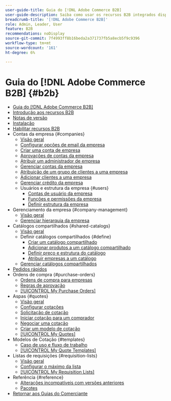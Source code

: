 ```yaml
---
user-guide-title: Guia do [!DNL Adobe Commerce B2B]
user-guide-description: Saiba como usar os recursos B2B integrados disponíveis para o Adobe Commerce,
breadcrumb-title: '[!DNL Adobe Commerce B2B]'
role: Admin, Leader, User
feature: B2B
recommendations: noDisplay
source-git-commit: 7f4993ff8b16beda2a371737fb5a8ecb5f9c9396
workflow-type: tm+mt
source-wordcount: '161'
ht-degree: 6%

---
```



# Guia do [!DNL Adobe Commerce B2B] {#b2b}

+ [Guia do [!DNL Adobe Commerce B2B]](guide-overview.md)
+ [Introdução aos recursos B2B](introduction.md)
+ [Notas de versão](release-notes.md)
+ [Instalação](install.md)
+ [Habilitar recursos B2B](enable-basic-features.md)
+ Contas da empresa {#companies}
   + [Visão geral](account-companies.md)
   + [Configurar opções de email da empresa](email-company-configuration.md)
   + [Criar uma conta de empresa](account-company-create.md)
   + [Aprovações de contas da empresa](account-company-approve.md)
   + [Atribuir um administrador de empresa](account-company-admin.md)
   + [Gerenciar contas da empresa](account-company-manage.md)
   + [Atribuição de um grupo de clientes a uma empresa](account-company-customer-group.md)
   + [Adicionar clientes a uma empresa](customer-assign-company.md)
   + [Gerenciar crédito da empresa](credit-company.md)
   + Usuários e estrutura da empresa {#users}
      + [Contas de usuário da empresa](account-company-users.md)
      + [Funções e permissões da empresa](account-company-roles-permissions.md)
      + [Definir estrutura da empresa](account-company-structure.md)
+ Gerenciamento da empresa {#company-management}
   + [Visão geral](manage-companies.md)
   + [Gerenciar hierarquia da empresa](manage-company-hierarchy.md)
+ Catálogos compartilhados {#shared-catalogs}
   + [Visão geral](catalog-shared.md)
   + Definir catálogos compartilhados {#define}
      + [Criar um catálogo compartilhado](catalog-shared-create.md)
      + [Adicionar produtos a um catálogo compartilhado](catalog-shared-product-add.md)
      + [Definir preço e estrutura do catálogo](catalog-shared-pricing-structure.md)
      + [Atribuir empresas a um catálogo](catalog-shared-assign-companies.md)
   + [Gerenciar catálogos compartilhados](catalog-shared-manage.md)
+ [Pedidos rápidos](quick-order.md)
+ Ordens de compra {#purchase-orders}
   + [Ordens de compra para empresas](purchase-order-flow.md)
   + [Regras de aprovação](account-dashboard-approval-rules.md)
   + [[!UICONTROL My Purchase Orders]](account-dashboard-my-purchase-orders.md)
+ Aspas {#quotes}
   + [Visão geral](quotes.md)
   + [Configurar cotações](configure-quotes.md)
   + [Solicitação de cotação](quote-request.md)
   + [Iniciar cotação para um comprador](sales-rep-initiates-quote.md)
   + [Negociar uma cotação](quote-price-negotiation.md)
   + [Criar um modelo de cotação](quote-templates.md)
   + [[!UICONTROL My Quotes]](account-dashboard-my-quotes.md)
+ Modelos de Cotação {#templates}
   + [Caso de uso e fluxo de trabalho](quote-templates-overview.md)
   + [[!UICONTROL My Quote Templates]](account-dashboard-my-quote-templates.md)
+ Listas de requisições {#requisition-lists}
   + [Visão geral](requisition-lists.md)
   + [Configurar o máximo da lista](configure-requisition-lists.md)
   + [[!UICONTROL My Requisition Lists]](account-dashboard-requisition-lists-manage.md)
+ Referência {#reference}
   + [Alterações incompatíveis com versões anteriores](backward-incompatible-changes.md)
   + [Pacotes](packages.md)
+ [Retornar aos Guias do Comerciante](https://experienceleague.adobe.com/en/docs/commerce-admin/user-guides/home)
